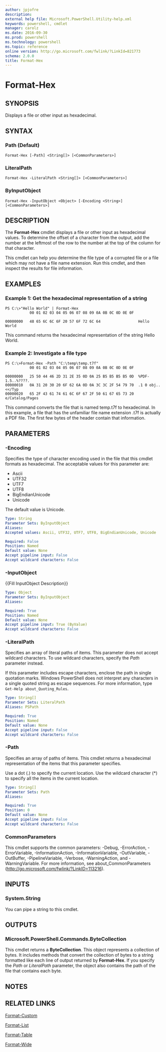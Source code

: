 ```yaml
---
author: jpjofre
description: 
external help file: Microsoft.PowerShell.Utility-help.xml
keywords: powershell, cmdlet
manager: carolz
ms.date: 2016-09-30
ms.prod: powershell
ms.technology: powershell
ms.topic: reference
online version: http://go.microsoft.com/fwlink/?LinkId=821773
schema: 2.0.0
title: Format-Hex
---
```


# Format-Hex

## SYNOPSIS
Displays a file or other input as hexadecimal.

## SYNTAX

### Path (Default)
```
Format-Hex [-Path] <String[]> [<CommonParameters>]
```

### LiteralPath
```
Format-Hex -LiteralPath <String[]> [<CommonParameters>]
```

### ByInputObject
```
Format-Hex -InputObject <Object> [-Encoding <String>] [<CommonParameters>]
```

## DESCRIPTION
The **Format-Hex** cmdlet displays a file or other input as hexadecimal values.
To determine the offset of a character from the output, add the number at the leftmost of the row to the number at the top of the column for that character.

This cmdlet can help you determine the file type of a corrupted file or a file which may not have a file name extension.
Run this cmdlet, and then inspect the results for file information.

## EXAMPLES

### Example 1: Get the hexadecimal representation of a string
```
PS C:\>"Hello World" | Format-Hex
           00 01 02 03 04 05 06 07 08 09 0A 0B 0C 0D 0E 0F

00000000   48 65 6C 6C 6F 20 57 6F 72 6C 64                 Hello World
```

This command returns the hexadecimal representation of the string Hello World.

### Example 2: Investigate a file type
```
PS C:\>Format-Hex -Path "C:\temp\temp.t7f"
           00 01 02 03 04 05 06 07 08 09 0A 0B 0C 0D 0E 0F

00000000   25 50 44 46 2D 31 2E 35 0D 0A 25 B5 B5 B5 B5 0D  %PDF-1.5..%????. 
00000010   0A 31 20 30 20 6F 62 6A 0D 0A 3C 3C 2F 54 79 70  .1 0 obj..<</Typ
00000020   65 2F 43 61 74 61 6C 6F 67 2F 50 61 67 65 73 20  e/Catalog/Pages
```

This command converts the file that is named temp.t7f to hexadecimal.
In this example, a file that has the unfamiliar file name extension .t7f is actually a PDF file.
The first few bytes of the header contain that information.

## PARAMETERS

### -Encoding
Specifies the type of character encoding used in the file that this cmdlet formats as hexadecimal.
The acceptable values for this parameter are:

- Ascii 
- UTF32 
- UTF7 
- UTF8 
- BigEndianUnicode 
- Unicode

The default value is Unicode.

```yaml
Type: String
Parameter Sets: ByInputObject
Aliases: 
Accepted values: Ascii, UTF32, UTF7, UTF8, BigEndianUnicode, Unicode

Required: False
Position: Named
Default value: None
Accept pipeline input: False
Accept wildcard characters: False
```

### -InputObject
{{Fill InputObject Description}}

```yaml
Type: Object
Parameter Sets: ByInputObject
Aliases: 

Required: True
Position: Named
Default value: None
Accept pipeline input: True (ByValue)
Accept wildcard characters: False
```

### -LiteralPath
Specifies an array of literal paths of items.
This parameter does not accept wildcard characters.
To use wildcard characters, specify the *Path* parameter instead.

If this parameter includes escape characters, enclose the path in single quotation marks.
Windows PowerShell does not interpret any characters in a single quoted string as escape sequences.
For more information, type `Get-Help about_Quoting_Rules`.

```yaml
Type: String[]
Parameter Sets: LiteralPath
Aliases: PSPath

Required: True
Position: Named
Default value: None
Accept pipeline input: False
Accept wildcard characters: False
```

### -Path
Specifies an array of paths of items.
This cmdlet returns a hexadecimal representation of the items that this parameter specifies.

Use a dot (.) to specify the current location.
Use the wildcard character (*) to specify all the items in the current location.

```yaml
Type: String[]
Parameter Sets: Path
Aliases: 

Required: True
Position: 0
Default value: None
Accept pipeline input: False
Accept wildcard characters: False
```

### CommonParameters
This cmdlet supports the common parameters: -Debug, -ErrorAction, -ErrorVariable, -InformationAction, -InformationVariable, -OutVariable, -OutBuffer, -PipelineVariable, -Verbose, -WarningAction, and -WarningVariable. For more information, see about_CommonParameters (http://go.microsoft.com/fwlink/?LinkID=113216).

## INPUTS

### System.String
You can pipe a string to this cmdlet.

## OUTPUTS

### Microsoft.PowerShell.Commands.ByteCollection
This cmdlet returns a **ByteCollection**.
This object represents a collection of bytes.
It includes methods that convert the collection of bytes to a string formatted like each line of output returned by **Format-Hex**.
If you specify the *Path* or *LiteralPath* parameter, the object also contains the path of the file that contains each byte.

## NOTES

## RELATED LINKS

[Format-Custom](Format-Custom.md)

[Format-List](Format-List.md)

[Format-Table](Format-Table.md)

[Format-Wide](Format-Wide.md)

